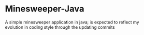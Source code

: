 # Minesweeper-Java
A simple minesweeper application in java; is expected to reflect my evolution in coding style through the updating commits
